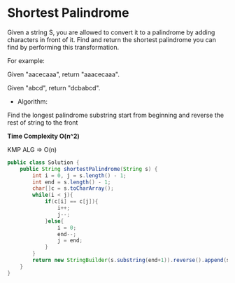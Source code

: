 # Shortest Palindrome

Given a string S, you are allowed to convert it to a palindrome by adding characters in front of it. Find and return the shortest palindrome you can find by performing this transformation.

For example:

Given "aacecaaa", return "aaacecaaa".

Given "abcd", return "dcbabcd".

* Algorithm:

Find the longest palindrome substring start from beginning and reverse the rest of string to the front

**Time Complexity O(n^2)**

KMP ALG => O(n)

```java
public class Solution {
    public String shortestPalindrome(String s) {
        int i = 0, j = s.length() - 1;
        int end = s.length() - 1;
        char[]c = s.toCharArray();
        while(i < j){
            if(c[i] == c[j]){
                i++;
                j--;
            }else{
                i = 0;
                end--;
                j = end;
            }
        }
        return new StringBuilder(s.substring(end+1)).reverse().append(s).toString();
    }
}
```
